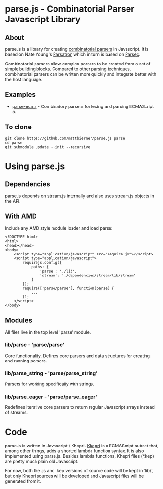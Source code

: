 # parse.js - Combinatorial Parser Javascript Library #

## About ##
parse.js is a library for creating [combinatorial parsers][CombinatorialParsers] in Javascript. 
It is based on Nate Young's [Parsatron][Parsatron] which in turn is based on
[Parsec][Parsec].

Combinatorial parsers allow complex parsers to be created from a set of simple
building blocks. Compared to other parsing techniques, combinatorial parsers
can be written more quickly and integrate better with the host language.

## Examples ##
* [parse-ecma][parseecma] - Combinatory parsers for lexing and parsing ECMAScript 5.

## To clone ##
    git clone https://github.com/mattbierner/parse.js parse
    cd parse
    git submodule update --init --recursive


# Using parse.js #

## Dependencies ##
parse.js depends on [stream.js][stream] internally and also uses stream.js 
objects in the API.

## With AMD ##
Include any AMD style module loader and load parse:

    <!DOCTYPE html>
    <html>
    <head></head>
    <body>
        <script type="application/javascript" src="require.js"></script>
        <script type="application/javascript">
            requirejs.config({
                paths: {
                    'parse': './lib',
                    'stream': './dependencies/stream/lib/stream'
                }
            });
            require(['parse/parse'], function(parse) {
                ...
            });
        </script>
    </body>

## Modules ##
All files live in the top level 'parse' module.

### lib/parse - 'parse/parse' ###
Core functionality. Defines core parsers and data structures for creating and
running parsers.

### lib/parse_string - 'parse/parse_string' ###
Parsers for working specifically with strings.

### lib/parse_eager - 'parse/parse_eager' ###
Redefines iterative core parsers to return regular Javascript arrays instead
of streams.

# Code #
parse.js is written in Javascript / Khepri. [Khepri][khepri] is a ECMAScript subset
that, among other things, adds a shorted lambda function syntax. It is also
implemented using parse.js. Besides lambda functions, Khepri files (*.kep) are
pretty much plain old Javascript.

For now, both the .js and .kep versions of source code will be kept in 'lib/',
but only Khepri sources will be developed and Javascript files will be
generated from it.



[CombinatorialParsers]: http://en.wikipedia.org/wiki/Parser_combinator
[Parsatron]: https://github.com/youngnh/parsatron
[Parsec]: http://legacy.cs.uu.nl/daan/parsec.html
[parseecma]: https://github.com/mattbierner/parse-ecma
[khepri]: https://github.com/mattbierner/khepri
[stream]: https://github.com/mattbierner/stream.js
